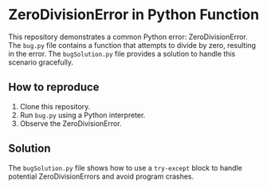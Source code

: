 # ZeroDivisionError in Python Function
This repository demonstrates a common Python error: ZeroDivisionError.  The `bug.py` file contains a function that attempts to divide by zero, resulting in the error. The `bugSolution.py` file provides a solution to handle this scenario gracefully. 

## How to reproduce
1. Clone this repository.
2. Run `bug.py` using a Python interpreter.
3. Observe the ZeroDivisionError.

## Solution
The `bugSolution.py` file shows how to use a `try-except` block to handle potential ZeroDivisionErrors and avoid program crashes.